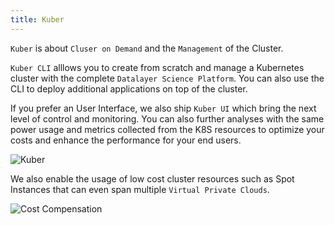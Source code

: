 ```yaml
---
title: Kuber
---
```


`Kuber` is about `Cluser on Demand` and the `Management` of the Cluster.

`Kuber CLI` alllows you to create from scratch and manage a Kubernetes cluster with the complete `Datalayer Science Platform`. You can also use the CLI to deploy additional applications on top of the cluster.

If you prefer an User Interface, we also ship `Kuber UI` which bring the next level of control and monitoring. You can also further analyses with the same power usage and metrics collected from the K8S resources to optimize your costs and enhance the performance for your end users.

![Kuber](/images/datalayer/kuber.svg "Kuber")

We also enable the usage of low cost cluster resources such as Spot Instances that can even span multiple `Virtual Private Clouds`.

![Cost Compensation](/images/datalayer/cost-compensation.svg "Cost Compensation")
